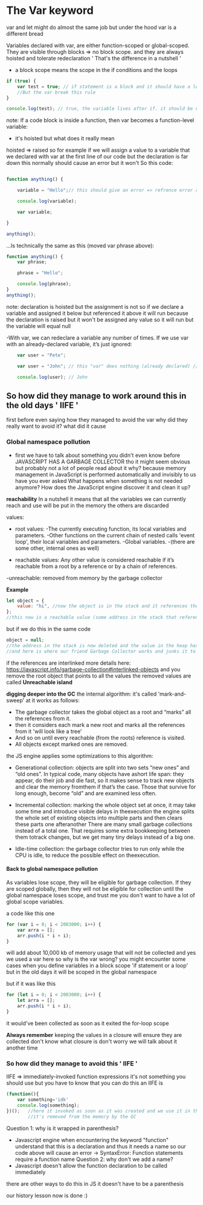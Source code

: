 # The Var keyword

var and let might do almost the same job
but under the hood var is a different bread

Variables declared with var, are either function-scoped or global-scoped. 
They are visible through blocks => no block scope. 
and they are always hoisted and tolerate redeclaration ' That's the difference in a nutshell '

- a block scope means the scope in the if conditions and the loops
```js
if (true) {
	var test = true; // if statement is a block and it should have a lexical environment 'modern JS feature'
	//But the var break this rule
}

console.log(test); // true, the variable lives after if. it should be undefined
```

note: If a code block is inside a function, then var becomes a function-level variable:
- it's hoisted but what does it really mean

hoisted => raised
so for example if we will assign a value to a variable that we declared with var at the first line of our code
but the declaration is far down this normally should cause an error but it won't
So this code:

```js

function anything() {

    variable = "Hello";// this should give an error => refrence error cant access before init but it works

    console.log(variable);

    var variable;

}

anything();

```

…Is technically the same as this (moved var phrase above):

```js
function anything() {
	var phrase;

	phrase = "Hello";

	console.log(phrase);
}
anything();
```

note: declaration is hoisted but the assignment is not
so if we declare a variable and assigned it below but referenced it above it will run because the declaration is raised
but it won't be assigned any value so it will run but the variable will equal null

-With var, we can redeclare a variable any number of times. If we use var with an already-declared variable, it’s just ignored:

```js
    var user = "Pete";

    var user = "John"; // this "var" does nothing (already declared) // ...it doesn't trigger an error

    console.log(user); // John
```

## So how did they manage to work around this in the old days ' IIFE '

first before even saying how they managed to avoid the var
why did they really want to avoid it?
what did it cause

### Global namespace pollution

- first we have to talk about something you didn't even know before
    JAVASCRIPT HAS A GARBAGE COLLECTOR
tho it might seem obvious but probably not a lot of people read about it
why?
because memory management in JavaScript is performed automatically and invisibly to us
have you ever asked
What happens when something is not needed anymore? How does the JavaScript engine discover it and clean it up?

**reachability** In a nutshell it means that all the variables we can currently reach and use will be put in the memory the others are discarded

values:
- root values:
    -The currently executing function, its local variables and parameters.
    -Other functions on the current chain of nested calls 'event loop', their local variables and parameters.
    -Global variables.
    -(there are some other, internal ones as well)

- reachable values:
Any other value is considered reachable if it’s reachable from a root by a reference or by a chain of references.

-unreachable:
removed from memory by the garbage collector

**Example**

```js
let object = {
	value: "hi", //now the object is in the stack and it references the value stored in the heap
};
//this now is a reachable value (some address in the stack that references the value in the heap )
```

but if we do this in the same code

```js
object = null;
//the address in the stack is now deleted and the value in the heap has nothing that points to it => unreachable
//and here is where our friend Garbage Collector works and junks it to free the memory
```

if the references are interlinked more details here: https://javascript.info/garbage-collection#interlinked-objects and you remove the root object that points to all the values the removed values are called **Unreachable island**

**digging deeper into the GC** the internal algorithm:
it's called 'mark-and-sweep' at it works as follows:
- The garbage collector takes the global object as a root and “marks” all the references from it.
- then it considers each mark a new root and marks all the references from it 'will look like a tree'
- And so on until every reachable (from the roots) reference is visited.
- All objects except marked ones are removed.

the JS engine applies some optimizations to this algorithm:
        
- Generational collection: objects are split into two sets “new ones” and “old ones”. In typical code, many objects have ashort life span: they appear, do their job and die fast, so it makes sense to track new objects and clear the memory fromthem if that’s the case. Those that survive for long enough, become “old” and are examined less often.

- Incremental collection: marking the whole object set at once, it may take some time and introduce visible delays in theexecution the engine splits the whole set of existing objects into multiple parts and then clears these parts one afteranother There are many small garbage collections instead of a total one. That requires some extra bookkeeping between them totrack changes, but we get many tiny delays instead of a big one.

- Idle-time collection: the garbage collector tries to run only while the CPU is idle, to reduce the possible effect on theexecution.

#### Back to global namespace pollution

As variables lose scope, they will be eligible for garbage collection. If they are scoped globally, then they will not be eligible for collection until the global namespace loses scope, and trust me you don't want to have a lot of global scope variables.

a code like this one 

```js
for (var i = 0; i < 2003000; i++) {
    var arra = [];
    arr.push(i * i + i);
}
```
will add about 10,000 kb of memory usage that will not be collected and yes we used a var here 
so why is the var wrong? 
you might encounter some cases when you define variables in a block scope 'if statement or a loop' but in the old days it will be scoped in the global namespace 

but if it was like this 

```js
for (let i = 0; i < 2003000; i++) {
    let arra = [];
    arr.push(i * i + i);
}
```
it would've been collected as soon as it exited the for-loop scope 

**Always remember** keeping the values in a closure will ensure they are collected 
don't know what closure is don't worry we will talk about it another time


### So how did they manage to avoid this ' IIFE '    
IIFE => immediately-invoked function expressions
it's not something you should use but you have to know that you can do this 
an IIFE is 
```js
(function(){
    var something='idk'
    console.log(something);
})();   //here it invoked as soon as it was created and we use it in this function context to do all what we need and then 
        //it's removed from the memory by the GC
```
Question 1: why is it wrapped in parenthesis?
- Javascript engine when encountering the keyword "function" understand that this is a declaration and thus it needs a name so our code above will cause an error -> SyntaxError: Function statements require a function name
Question 2: why don't we add a name?
- Javascript doesn't allow the function declaration to be called immediately 

there are other ways to do this in JS it doesn't have to be a parenthesis 

our history lesson now is done :)
